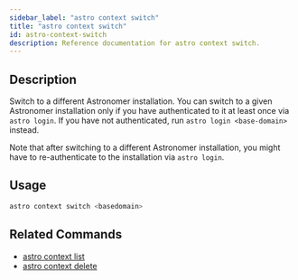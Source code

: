 ```yaml
---
sidebar_label: "astro context switch"
title: "astro context switch"
id: astro-context-switch
description: Reference documentation for astro context switch.
---
```


## Description

Switch to a different Astronomer installation. You can switch to a given Astronomer installation only if you have authenticated to it at least once via `astro login`. If you have not authenticated, run `astro login <base-domain>` instead.

Note that after switching to a different Astronomer installation, you might have to re-authenticate to the installation via `astro login`.  

## Usage

```sh
astro context switch <basedomain>
```

## Related Commands

- [astro context list](cli/astro-context-list.md)
- [astro context delete](cli/astro-context-delete.md)
